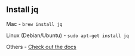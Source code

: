 Install jq
---

Mac - `brew install jq`

Linux (Debian/Ubuntu) - `sudo apt-get install jq`

Others - [Check out the docs](https://stedolan.github.io/jq/download/)
